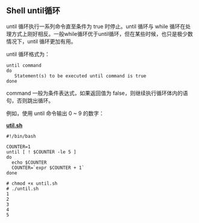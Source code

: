 ## Shell until循环
until 循环执行一系列命令直至条件为 true 时停止。until 循环与 while 循环在处理方式上刚好相反。一般while循环优于until循环，但在某些时候，也只是极少数情况下，until 循环更加有用。

until 循环格式为：
```shell
until command
do
   Statement(s) to be executed until command is true
done
```
command 一般为条件表达式，如果返回值为 false，则继续执行循环体内的语句，否则跳出循环。

例如，使用 until 命令输出 0 ~ 9 的数字：

**[util.sh](code/util.sh)**
```shell
#!/bin/bash

COUNTER=1
until [ ! $COUNTER -le 5 ]
do
  echo $COUNTER
  COUNTER=`expr $COUNTER + 1`
done
```
```shell
# chmod +x until.sh
# ./until.sh
1
2
3
4
5
```
